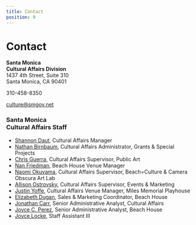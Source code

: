 ```yaml
---
title: Contact
position: 9
---
```


Contact
=======

<p id="contact">
  <strong>Santa Monica<br />Cultural Affairs Division</strong><br />
  1437 4th Street, Suite 310<br />
  Santa Monica, CA 90401
</p>
<p>310-458-8350</p>
<p><a href="mailto:culture@smgov.net">culture@smgov.net</a></p>

### Santa Monica<br />Cultural Affairs Staff

*   [Shannon Daut](mailto:shannon.daut@smgov.net), Cultural Affairs Manager
*   [Nathan Birnbaum](mailto:nathan.birnbaum@smgov.net), Cultural Affairs Administrator, Grants & Special Projects
*   [Chris Guerra,](mailto:chris.guerra@smgov.net) Cultural Affairs Supervisor, Public Art
*   [Nan Friedman](mailto:nan.friedman@smgov.net), Beach House Venue Manager
*   [Naomi Okuyama](mailto:naomi.okuyama@smgov.net), Cultural Affairs Supervisor, Beach=Culture & Camera Obscura Art Lab
*   [Allison Ostrovsky](mailto:allison.ostrovsky@smgov.net), Cultural Affairs Supervisor, Events & Marketing
*   [Justin Yoffe](mailto:justin.yoffe@smgov.net), Cultural Affairs Venue Manager, Miles Memorial Playhouse
*   [Elizabeth Dugan](mailto:elizabeth.dugan@smgov.net), Sales & Marketing Coordinator, Beach House
*   [Jonathan Carr](mailto:Jonathan.Carr@SMGOV.NET), Senior Administrative Analyst, Cultural Affairs
*   [Joyce C. Perez](mailto:joyce.perez@smgov.net), Senior Administrative Analyst, Beach House
*   [Joyce Locke](mailto:joyce.locke@smgov.net), Staff Assistant III

